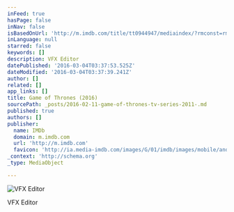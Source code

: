 ```yaml
---
inFeed: true
hasPage: false
inNav: false
isBasedOnUrl: 'http://m.imdb.com/title/tt0944947/mediaindex/?rmconst=rm4257996800&ref_=m_ttmi_mi_tt_prv'
inLanguage: null
starred: false
keywords: []
description: VFX Editor
datePublished: '2016-03-04T03:37:53.525Z'
dateModified: '2016-03-04T03:37:39.241Z'
author: []
related: []
app_links: []
title: Game of Thrones (2016)
sourcePath: _posts/2016-02-11-game-of-thrones-tv-series-2011-.md
published: true
authors: []
publisher:
  name: IMDb
  domain: m.imdb.com
  url: 'http://m.imdb.com'
  favicon: 'http://ia.media-imdb.com/images/G/01/imdb/images/mobile/android-mobile-196x196-1358942022._CB361295825_.png'
_context: 'http://schema.org'
_type: MediaObject

---
```

![VFX Editor](https://s3-us-west-2.amazonaws.com/the-grid-img/p/99b6da14318e2d673357e45aa2e2a4b8a97d8e97.jpg)

VFX Editor